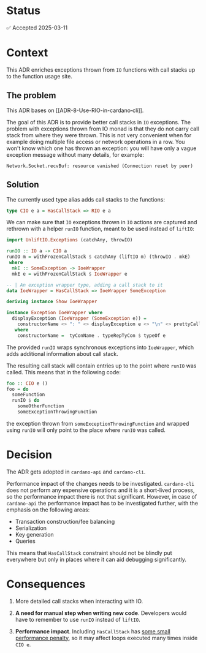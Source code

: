 # Status

✅ Accepted 2025-03-11

# Context

This ADR enriches exceptions thrown from `IO` functions with call stacks up to the function usage site.

## The problem
This ADR bases on [[ADR-8-Use-RIO-in-cardano‐cli]].

The goal of this ADR is to provide better call stacks in `IO` exceptions.
The problem with exceptions thrown from IO monad is that they do not carry call stack from where they were thrown.
This is not very convenient when for example doing multiple file access or network operations in a row.
You won't know which one has thrown an exception: you will have only a vague exception message without many details, for example:
```
Network.Socket.recvBuf: resource vanished (Connection reset by peer)
```

## Solution

The currently used type alias adds call stacks to the functions:
```haskell
type CIO e a = HasCallStack => RIO e a
```
We can make sure that `IO` exceptions thrown in `IO` actions are captured and rethrown with a helper `runIO` function, meant to be used instead of `liftIO`:

```haskell
import UnliftIO.Exceptions (catchAny, throwIO)

runIO :: IO a -> CIO a
runIO m = withFrozenCallStack $ catchAny (liftIO m) (throwIO . mkE)
 where
  mkE :: SomeException -> IoeWrapper
  mkE e = withFrozenCallStack $ IoeWrapper e

-- | An exception wrapper type, adding a call stack to it
data IoeWrapper = HasCallStack => IoeWrapper SomeException

deriving instance Show IoeWrapper

instance Exception IoeWrapper where
  displayException (IoeWrapper (SomeException e)) =
    constructorName <> ": " <> displayException e <> "\n" <> prettyCallStack callStack
   where
    constructorName =  tyConName . typeRepTyCon $ typeOf e
```
The provided `runIO` wraps synchronous exceptions into `IoeWrapper`, which adds additional information about call stack.

The resulting call stack will contain entries up to the point where `runIO` was called.
This means that in the following code:
```haskell
foo :: CIO e ()
foo = do
  someFunction
  runIO $ do
    someOtherFunction
    someExceptionThrowingFunction
```
the exception thrown from `someExceptionThrowingFunction` and wrapped using `runIO` will only point to the place where `runIO` was called.

# Decision

The ADR gets adopted in `cardano-api` and `cardano-cli`.

Performance impact of the changes needs to be investigated.
`cardano-cli` does not perform any expensive operations and it is a short-lived process, so the performance impact there is not that significant.
However, in case of `cardano-api` the performance impact has to be investigated further, with the emphasis on the following areas:

* Transaction construction/fee balancing
* Serialization
* Key generation
* Queries

This means that `HasCallStack` constraint should not be blindly put everywhere but only in places where it can aid debugging significantly.

# Consequences

1. More detailed call stacks when interacting with IO.

1. **A need for manual step when writing new code**.
  Developers would have to remember to use `runIO` instead of `liftIO`.

1. **Performance impact**.
  Including `HasCallStack` has [some small performance penalty][hascallstack-perf-penalty], so it may affect loops executed many times inside `CIO e`.


[hascallstack-perf-penalty]: https://stackoverflow.com/questions/57471398/how-does-hascallstack-influence-the-performance-of-a-normal-branch-in-haskell

[modeline]: # ( vim: set spell spelllang=en: )
